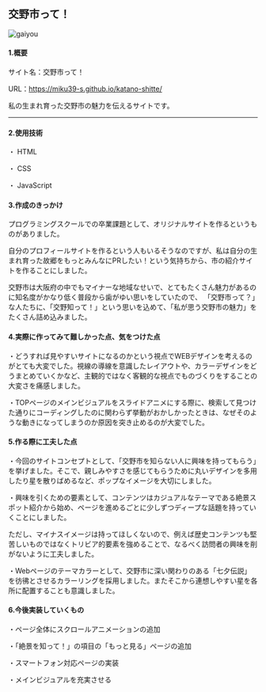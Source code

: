 ## 交野市って！
![gaiyou](https://github.com/miku39-s/katano-shitte/assets/124442211/7351106a-738c-49c5-88f1-8983c41a62ec)

#### 1.概要

サイト名：交野市って！

URL：https://miku39-s.github.io/katano-shitte/

私の生まれ育った交野市の魅力を伝えるサイトです。

****

#### 2.使用技術
・ HTML

・ CSS

・ JavaScript

#### 3.作成のきっかけ
プログラミングスクールでの卒業課題として、オリジナルサイトを作るというものがありました。

自分のプロフィールサイトを作るという人もいるそうなのですが、私は自分の生まれ育った故郷をもっとみんなにPRしたい！という気持ちから、市の紹介サイトを作ることにしました。

交野市は大阪府の中でもマイナーな地域なせいで、とてもたくさん魅力があるのに知名度がかなり低く普段から歯がゆい思いをしていたので、
「交野市って？」な人たちに、「交野知って！」という思いを込めて、「私が思う交野市の魅力」をたくさん詰め込みました。

#### 4.実際に作ってみて難しかった点、気をつけた点
・どうすれば見やすいサイトになるのかという視点でWEBデザインを考えるのがとても大変でした。視線の導線を意識したレイアウトや、カラーデザインをどうまとめていくかなど、主観的ではなく客観的な視点でものづくりをすることの大変さを痛感しました。
  
・TOPページのメインビジュアルをスライドアニメにする際に、検索して見つけた通りにコーディングしたのに関わらず挙動がおかしかったときは、なぜそのような動きになってしまうのか原因を突き止めるのが大変でした。

#### 5.作る際に工夫した点
・今回のサイトコンセプトとして、「交野市を知らない人に興味を持ってもらう」を挙げました。そこで、親しみやすさを感じてもらうために丸いデザインを多用したり星を散りばめるなど、ポップなイメージを大切にしました。

・興味を引くための要素として、コンテンツはカジュアルなテーマである絶景スポット紹介から始め、ページを進めるごとに少しずつディープな話題を持っていくことにしました。

ただし、マイナスイメージは持ってほしくないので、例えば歴史コンテンツも堅苦しいものではなくトリビア的要素を強めることで、なるべく訪問者の興味を削がないように工夫しました。

・Webページのテーマカラーとして、交野市に深い関わりのある「七夕伝説」を彷彿とさせるカラーリングを採用しました。またそこから連想しやすい星を各所に配置することも意識しました。

#### 6.今後実装していくもの
・ページ全体にスクロールアニメーションの追加

・「絶景を知って！」の項目の「もっと見る」ページの追加

・スマートフォン対応ページの実装

・メインビジュアルを充実させる
